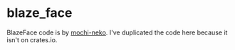 <!--
SPDX-FileCopyrightText: © 2024 David Bliss

SPDX-License-Identifier: GFDL-1.3-or-later
-->

# blaze_face

BlazeFace code is by [mochi-neko](https://github.com/mochi-neko/face-tracking-rs/tree/main/src/blaze_face).
I've duplicated the code here because it isn't on crates.io.
